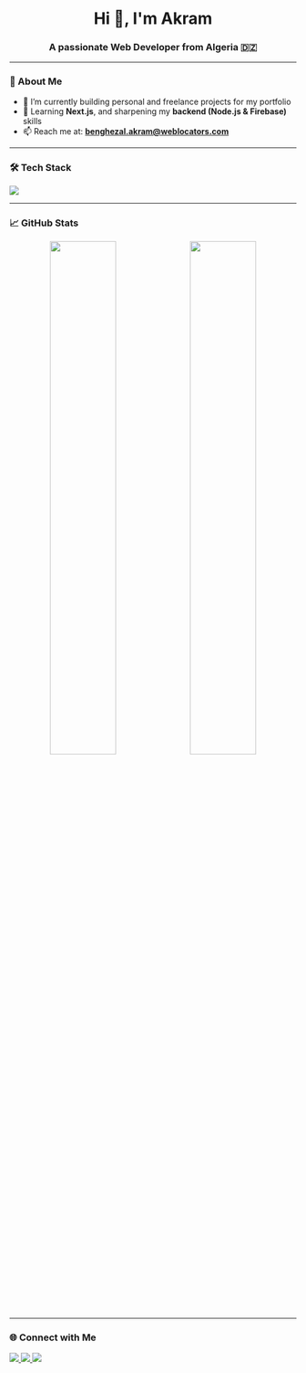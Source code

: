 <h1 align="center">Hi 👋, I'm Akram</h1>
<h3 align="center">A passionate Web Developer from Algeria 🇩🇿</h3>

---

### 🚀 About Me

- 🔭 I’m currently building personal and freelance projects for my portfolio  
- 🌱 Learning **Next.js**, and sharpening my **backend (Node.js & Firebase)** skills  
- 📫 Reach me at: **benghezal.akram@weblocators.com**  

---

### 🛠️ Tech Stack

<p align="left">
  <img src="https://skillicons.dev/icons?i=html,css,js,ts,react,nextjs,nodejs,express,mongodb,firebase,tailwind,git,github,vscode" />
</p>

---

### 📈 GitHub Stats

<p align="center">
  <img alignt="left" src="https://github-readme-stats.vercel.app/api?username=akrambgh1&show_icons=true&theme=tokyonight" width="48%" />
  
  <img alignt="right" src="https://github-readme-streak-stats.herokuapp.com/?user=akrambgh1&theme=tokyonight" width="48%" />
</p>

---

### 🌐 Connect with Me

<p align="left">
  <a href="https://www.linkedin.com/in/YOUR_LINKEDIN" target="_blank">
    <img src="https://img.shields.io/badge/LinkedIn-%230077B5.svg?style=flat&logo=linkedin&logoColor=white" />
  </a>
  <a href="https://dev.to/YOUR_DEVTO" target="_blank">
    <img src="https://img.shields.io/badge/Dev.to-000000?style=flat&logo=dev.to&logoColor=white" />
  </a>
  <a href="mailto:benghezal.akram@weblocators.com">
    <img src="https://img.shields.io/badge/Email-D14836?style=flat&logo=gmail&logoColor=white" />
  </a>
</p>
